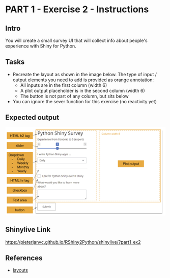 # PART 1 - Exercise 2 - Instructions

## Intro

You will create a small survey UI that will collect info about people's
experience with Shiny for Python.

## Tasks

- Recreate the layout as shown in the image below. The type of input / output
  elements you need to add is provided as orange annotation:
  - All inputs are in the first column (width 6)
  - A plot output placeholder is in the second column (width 6)
  - The button is not part of any column, but sits below
- You can ignore the sever function for this exercise (no reactivity yet)

## Expected output

![screenshot](exercise2_screenshot.png)

## Shinylive Link

https://pieterjanvc.github.io/RShiny2Python/shinylive/?part1_ex2

## References

- [layouts](https://shiny.posit.co/py/layouts/)
